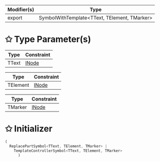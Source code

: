 | Modifier(s)                            | Type                     |
|----------------------------------------|--------------------------|
| export | SymbolWithTemplate&lt;TText, TElement, TMarker&gt; |

# &#10025; Type Parameter(s)

| Type  | Constraint                            |
| ----- | ------------------------------------- |
| TText | [INode](/runtime/interface/dom/inode) |

| Type     | Constraint                            |
| -------- | ------------------------------------- |
| TElement | [INode](/runtime/interface/dom/inode) |

| Type    | Constraint                            |
| ------- | ------------------------------------- |
| TMarker | [INode](/runtime/interface/dom/inode) |

# &#10025; Initializer

```ts
(
  ReplacePartSymbol<TText, TElement, TMarker> |
    TemplateControllerSymbol<TText, TElement, TMarker>
      )
```